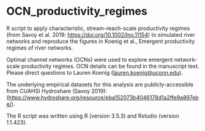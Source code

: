 # OCN_productivity_regimes
R script to apply characteristic, stream-reach-scale productivity regimes (from Savoy et al. 2019: https://doi.org/10.1002/lno.11154) to simulated river networks and reproduce the figures in Koenig et al., Emergent productivity regimes of river networks. 

Optimal channel networks (OCNs) were used to explore emergent network-scale productivity regimes. OCN details can be found in the manuscript text. Please direct questions to Lauren Koenig (lauren.koenig@uconn.edu).

The underlying empirical datasets for this analysis are publicly-accessible from CUAHSI Hydroshare (Savoy 2019): (https://www.hydroshare.org/resource/eba152073b4046178d1a2ffe9a897ebe/).

The R script was written using R (version 3.5.3) and Rstudio (version 1.1.423).
